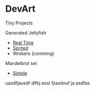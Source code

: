 DevArt
======

Tiny Projects

Generated Jellyfish
  * [Real Time](http://lexas.github.io/LXYZ/Jellyfish/)
  * [Sprited](http://lexas.github.io/LXYZ/Jellyfish/sprites)
  * Wrokers (comming)

Mandelbrot set
  * [Simple](http://lexas.github.io/LXYZ/Mandelbrot)


  uasdfjausdf dlfkj aosi fjiasdouf ja asdfas
